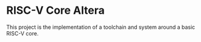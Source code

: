 # RISC-V Core Altera

This project is the implementation of a toolchain and system around a basic RISC-V core.
